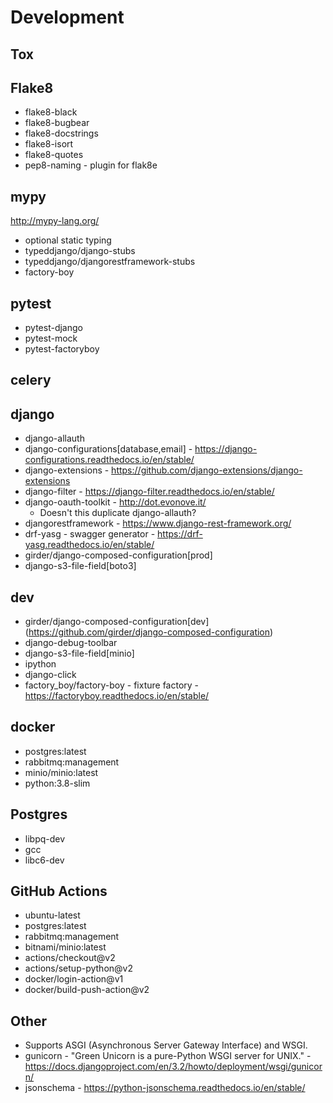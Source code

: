 # Development

## Tox

## Flake8
- flake8-black
- flake8-bugbear
- flake8-docstrings
- flake8-isort
- flake8-quotes
- pep8-naming - plugin for flak8e

## mypy
http://mypy-lang.org/
- optional static typing
- typeddjango/django-stubs
- typeddjango/djangorestframework-stubs
- factory-boy

## pytest
- pytest-django
- pytest-mock
- pytest-factoryboy

## celery

## django
- django-allauth
- django-configurations[database,email] - https://django-configurations.readthedocs.io/en/stable/
- django-extensions - https://github.com/django-extensions/django-extensions
- django-filter - https://django-filter.readthedocs.io/en/stable/
- django-oauth-toolkit - http://dot.evonove.it/
    - Doesn't this duplicate django-allauth?
- djangorestframework - https://www.django-rest-framework.org/
- drf-yasg - swagger generator - https://drf-yasg.readthedocs.io/en/stable/
- girder/django-composed-configuration[prod]
- django-s3-file-field[boto3]


## dev
- girder/django-composed-configuration[dev] (https://github.com/girder/django-composed-configuration)
- django-debug-toolbar
- django-s3-file-field[minio]
- ipython
- django-click
- factory_boy/factory-boy - fixture factory - https://factoryboy.readthedocs.io/en/stable/

## docker
- postgres:latest
- rabbitmq:management
- minio/minio:latest
- python:3.8-slim

## Postgres
- libpq-dev
- gcc
- libc6-dev

## GitHub Actions
- ubuntu-latest
- postgres:latest
- rabbitmq:management
- bitnami/minio:latest
- actions/checkout@v2
- actions/setup-python@v2
- docker/login-action@v1
- docker/build-push-action@v2

## Other
- Supports ASGI (Asynchronous Server Gateway Interface) and WSGI.
- gunicorn - "Green Unicorn is a pure-Python WSGI server for UNIX." - https://docs.djangoproject.com/en/3.2/howto/deployment/wsgi/gunicorn/
- jsonschema - https://python-jsonschema.readthedocs.io/en/stable/